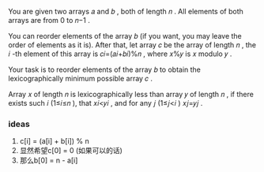 You are given two arrays 𝑎
and 𝑏
, both of length 𝑛
. All elements of both arrays are from 0
to 𝑛−1
.

You can reorder elements of the array 𝑏
(if you want, you may leave the order of elements as it is). After that, let array 𝑐
be the array of length 𝑛
, the 𝑖
-th element of this array is 𝑐𝑖=(𝑎𝑖+𝑏𝑖)%𝑛
, where 𝑥%𝑦
is 𝑥
modulo 𝑦
.

Your task is to reorder elements of the array 𝑏
to obtain the lexicographically minimum possible array 𝑐
.

Array 𝑥
of length 𝑛
is lexicographically less than array 𝑦
of length 𝑛
, if there exists such 𝑖
(1≤𝑖≤𝑛
), that 𝑥𝑖<𝑦𝑖
, and for any 𝑗
(1≤𝑗<𝑖
) 𝑥𝑗=𝑦𝑗
.

### ideas

1. c[i] = (a[i] + b[i]) % n
2. 显然希望c[0] = 0 (如果可以的话)
3. 那么b[0] = n - a[i] 